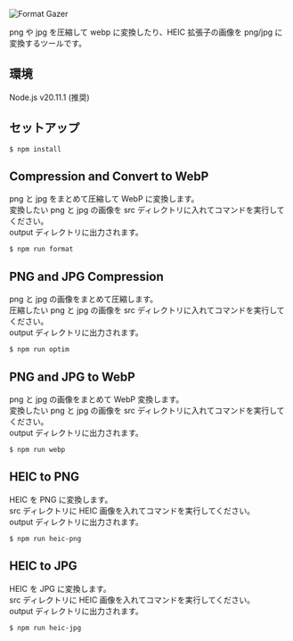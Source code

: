 ![Format Gazer](https://github.com/user-attachments/assets/90498e35-5b31-41ab-9a67-d3275e8ae2a4)

png や jpg を圧縮して webp に変換したり、HEIC 拡張子の画像を png/jpg に変換するツールです。

## 環境

Node.js v20.11.1 (推奨)

## セットアップ

```
$ npm install
```

## Compression and Convert to WebP

png と jpg をまとめて圧縮して WebP に変換します。  
変換したい png と jpg の画像を src ディレクトリに入れてコマンドを実行してください。  
output ディレクトリに出力されます。

```
$ npm run format
```

## PNG and JPG Compression

png と jpg の画像をまとめて圧縮します。  
圧縮したい png と jpg の画像を src ディレクトリに入れてコマンドを実行してください。  
output ディレクトリに出力されます。

```
$ npm run optim
```

## PNG and JPG to WebP

png と jpg の画像をまとめて WebP 変換します。  
変換したい png と jpg の画像を src ディレクトリに入れてコマンドを実行してください。  
output ディレクトリに出力されます。

```
$ npm run webp
```

## HEIC to PNG

HEIC を PNG に変換します。  
src ディレクトリに HEIC 画像を入れてコマンドを実行してください。  
output ディレクトリに出力されます。

```
$ npm run heic-png
```

## HEIC to JPG

HEIC を JPG に変換します。  
src ディレクトリに HEIC 画像を入れてコマンドを実行してください。  
output ディレクトリに出力されます。

```
$ npm run heic-jpg
```

